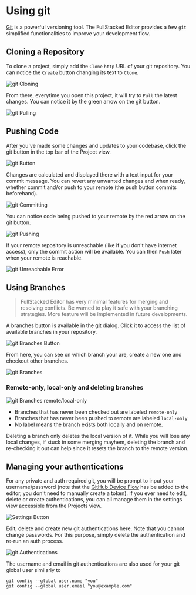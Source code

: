 # Using git

[Git](https://git-scm.com) is a powerful versioning tool. 
The FullStacked Editor provides a few `git` simplified functionalities to improve your development flow.

## Cloning a Repository

To clone a project, simply add the `Clone` `http` URL of your git repository.
You can notice the `Create` button changing its text to `Clone`. 

![git Cloning](/images/git/cloning.png)

From there, everytime you open this project, it will try to `Pull` the latest changes.
You can notice it by the green arrow on the git button.

![git Pulling](/images/git/pulling.png)

## Pushing Code

After you've made some changes and updates to your codebase,
click the git button in the top bar of the Project view.

![git Button](/images/git/button.png)

Changes are calculated and displayed there with a text input for your commit message.
You can revert any unwanted changes and when ready, 
whether commit and/or push to your remote (the push button commits beforehand). 

![git Committing](/images/git/committing.png)

You can notice code being pushed to your remote by the red arrow on the git button.

![git Pushing](/images/git/pushing.png)

If your remote repository is unreachable (like if you don't have internet access),
only the commit action will be available. 
You can then `Push` later when your remote is reachable.

![git Unreachable Error](/images/git/remote-unreachable.png)

## Using Branches

> FullStacked Editor has very minimal features for merging and resolving conflicts.
> Be warned to play it safe with your branching strategies.
> More feature will be implemented in future developments.

A branches button is available in the git dialog.
Click it to access the list of available branches in your repository.

![git Branches Button](/images/git/branches-button.png)

From here, you can see on which branch your are, create a new one and checkout other branches.

![git Branches](/images/git/branches.png)

### Remote-only, local-only and deleting branches

![git Branches remote/local-only](/images/git/remote-local-branches.png)

* Branches that has never been checked out are labeled `remote-only`
* Branches that has never been pushed to remote are labeled `local-only`
* No label means the branch exists both locally and on remote.

Deleting a branch only deletes the local version of it. 
While you will lose any local changes, if stuck in some merging mayhem,
deleting the branch and re-checking it out can help since it resets the branch to the remote version.

## Managing your authentications

For any private and auth required git, you will be prompt to input your username/password
(note that the [GitHub Device Flow](https://docs.github.com/en/apps/oauth-apps/building-oauth-apps/authorizing-oauth-apps#device-flow) has be added to the editor, you don't need to manually create a token).
If you ever need to edit, delete or create authentications, you can all manage them in the settings view accessible from the Projects view.

![Settings Button](/images/settings-button.png)

Edit, delete and create new git authentications here.
Note that you cannot change passwords. 
For this purpose, simply delete the authentication and re-run an auth process. 

![git Authentications](/images/git/authentications.png)

The username and email in git authentications are also used for your git global user similarly to 

```shell
git config --global user.name "you"
git config --global user.email "you@example.com"
```

